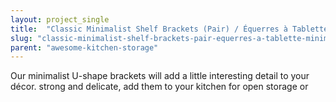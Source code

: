 ```yaml
---
layout: project_single
title:  "Classic Minimalist Shelf Brackets (Pair) / Équerres à Tablette Minimaliste Classique (Paire)"
slug: "classic-minimalist-shelf-brackets-pair-equerres-a-tablette-minimaliste-classique-paire"
parent: "awesome-kitchen-storage"
---
```

Our minimalist U-shape brackets will add a little interesting detail to your décor. strong and delicate, add them to your kitchen for open storage or